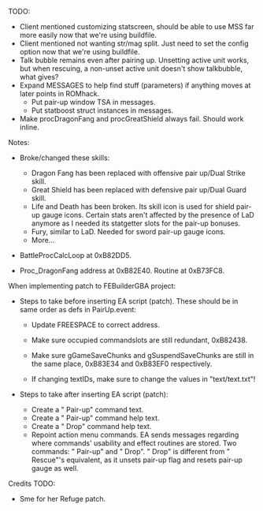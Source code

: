 TODO:
  - Client mentioned customizing statscreen, should be able to use MSS far more easily now that we're using buildfile.
  - Client mentioned not wanting str/mag split. Just need to set the config option now that we're using buildfile.
  - Talk bubble remains even after pairing up. Unsetting active unit works, but when rescuing, a non-unset active unit doesn't show talkbubble, what gives?
  - Expand MESSAGES to help find stuff (parameters) if anything moves at later points in ROMhack.
    - Put pair-up window TSA in messages.
    - Put statboost struct instances in messages.
  - Make procDragonFang and procGreatShield always fail. Should work inline.

Notes:

  - Broke/changed these skills:
    - Dragon Fang has been replaced with offensive pair up/Dual Strike skill.
    - Great Shield has been replaced with defensive pair up/Dual Guard skill.
    - Life and Death has been broken. Its skill icon is used for shield pair-up gauge icons. Certain stats aren't affected by the presence of LaD anymore as I needed its statgetter slots for the pair-up bonuses.
    - Fury, similar to LaD. Needed for sword pair-up gauge icons.
    - More...

  - BattleProcCalcLoop at 0xB82DD5.
  - Proc_DragonFang address at 0xB82E40. Routine at 0xB73FC8.

When implementing patch to FEBuilderGBA project:
  - Steps to take before inserting EA script (patch). These should be in same order as defs in PairUp.event:
    - Update FREESPACE to correct address.
    - Make sure occupied commandslots are still redundant, 0xB82438.
    - Make sure gGameSaveChunks and gSuspendSaveChunks are still in the same place, 0xB83E34 and 0xB83EF0 respectively.

    - If changing textIDs, make sure to change the values in "text/text.txt"!

  - Steps to take after inserting EA script (patch):
    - Create a " Pair-up" command text.
    - Create a " Pair-up" command help text.
    - Create a " Drop" command help text.
    - Repoint action menu commands. EA sends messages regarding where commands' usability and effect routines are stored. Two commands: " Pair-up" and " Drop". " Drop" is different from " Rescue"'s equivalent, as it unsets pair-up flag and resets pair-up gauge as well.
    
Credits TODO:
  - Sme for her Refuge patch.